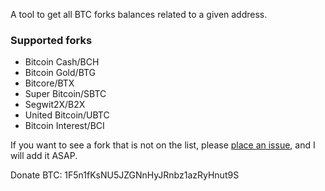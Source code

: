 A tool to get all BTC forks balances related to a given address.

### Supported forks

* Bitcoin Cash/BCH
* Bitcoin Gold/BTG
* Bitcore/BTX
* Super Bitcoin/SBTC
* Segwit2X/B2X
* United Bitcoin/UBTC
* Bitcoin Interest/BCI

If you want to see a fork that is not on the list, please
[place an issue](https://github.com/someone235/btc-forks-balance/issues/new),
and I will add it ASAP.

Donate BTC: 1F5n1fKsNU5JZGNnHyJRnbz1azRyHnut9S
